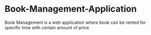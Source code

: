 # Book-Management-Application
Book Management is a web application where book can be rented for specific time with certain amount of price
